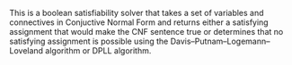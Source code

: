 This is a boolean satisfiability solver that takes a set of variables and connectives in Conjuctive Normal Form and returns either a satisfying assignment that would make the CNF sentence true or determines that no satisfying assignment is possible using the Davis–Putnam–Logemann–Loveland algorithm or DPLL algorithm.
